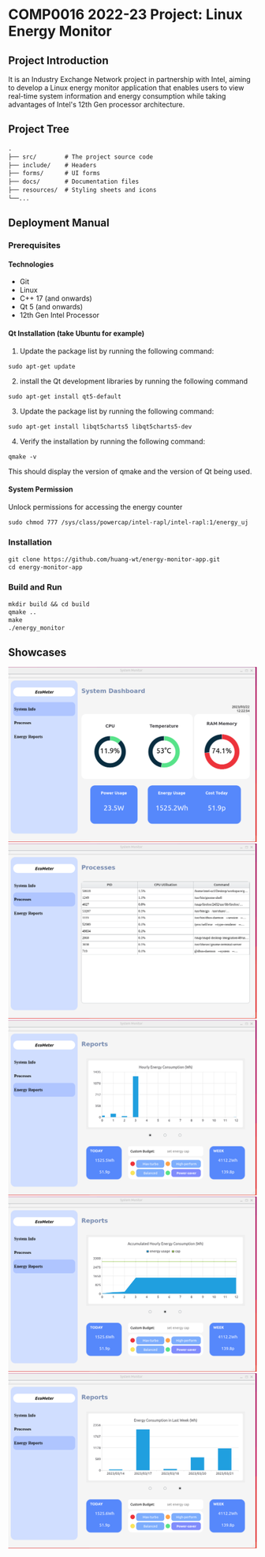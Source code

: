 # COMP0016 2022-23 Project: Linux Energy Monitor

## Project Introduction
It is an Industry Exchange Network project in partnership with Intel, aiming to develop a Linux energy monitor application that enables users to view real-time system information and energy consumption while taking advantages of Intel's 12th Gen processor architecture.

## Project Tree
```txt
.
├── src/        # The project source code
├── include/    # Headers
├── forms/      # UI forms
├── docs/       # Documentation files
├── resources/  # Styling sheets and icons
└──...
```

## Deployment Manual
### Prerequisites
#### Technologies
- Git
- Linux
- C++ 17 (and onwards)
- Qt 5 (and onwards)
- 12th Gen Intel Processor
#### Qt Installation (take Ubuntu for example)
1. Update the package list by running the following command:
```shell
sudo apt-get update
```
2. install the Qt development libraries by running the following command
```shell
sudo apt-get install qt5-default
```
3. Update the package list by running the following command:
```shell
sudo apt-get install libqt5charts5 libqt5charts5-dev
```
4. Verify the installation by running the following command:
```shell
qmake -v
```
This should display the version of qmake and the version of Qt being used.

#### System Permission
Unlock permissions for accessing the energy counter
```shell
sudo chmod 777 /sys/class/powercap/intel-rapl/intel-rapl:1/energy_uj
```

### Installation
```shell
git clone https://github.com/huang-wt/energy-monitor-app.git
cd energy-monitor-app
```

### Build and Run
```shell
mkdir build && cd build
qmake ..
make
./energy_monitor
```

## Showcases
![System Monitor](images/system_dashboard.png)
![System Monitor](images/processes.png)
![System Monitor](images/report_day.png)
![System Monitor](images/report_accum.png)
![System Monitor](images/report_week.png)
